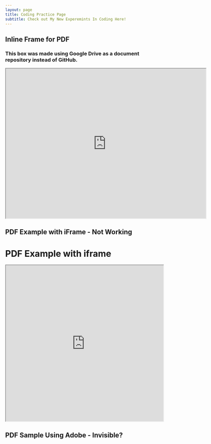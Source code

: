 ```yaml
---
layout: page
title: Coding Practice Page
subtitle: Check out My New Experemints In Coding Here!
---
```


## Inline Frame for PDF
### This box was made using Google Drive as a document repository instead of GitHub. 
<iframe src="https://drive.google.com/file/d/1r_judp8ATHuLVNw4kXGu_hqrW0uJIHNG/preview" width="640" height="480" allow="autoplay"></iframe>

## PDF Example with iFrame - Not Working
<html>
  <head>
    <title>Title of the document</title>
  </head>
  <body>
    <h1>PDF Example with iframe</h1>
    <iframe src="https://drive.google.com/file/d/1M3xdLBnFBdBh725aAKVpyvZjSl0D0hK7/view?usp=share_link" width="100%" height="500px">
    </iframe>
  </body>
</html>

## PDF Sample Using Adobe - Invisible?
<div id="adobe-dc-view" style="width: 800px;"></div>
<script src="https://documentservices.adobe.com/view-sdk/viewer.js"></script>
<script type="text/javascript">
	document.addEventListener("adobe_dc_view_sdk.ready", function(){ 
		var adobeDCView = new AdobeDC.View({clientId: "<YOUR_CLIENT_ID>", divId: "adobe-dc-view"});
		adobeDCView.previewFile({
			content:{location: {url: "https://github.com/amandatallman/work-samples/blob/d4ce4e1fcaedd67c3a4540e4640b7b9fb2204e6e/degrees/College%20Awards.pdf"}},
			metaData:{fileName: "College Awards.pdf"}
		}, {embedMode: "IN_LINE"});
	});
</script>